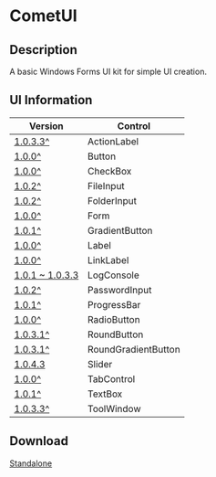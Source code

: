 # CometUI
## Description
A basic Windows Forms UI kit for simple UI creation.

## UI Information
| Version                                                                                     | Control             |
|---------------------------------------------------------------------------------------------|---------------------|
| [1.0.3.3^](https://github.com/Lexz-08/CometUI/releases/download/1.0.3.3/CometUI.dll)        | ActionLabel         |
| [1.0.0^](https://github.com/Lexz-08/CometUI/releases/download/1.0.0/CometUI.dll)            | Button              |
| [1.0.0^](https://github.com/Lexz-08/CometUI/releases/download/1.0.0/CometUI.dll)            | CheckBox            |
| [1.0.2^](https://github.com/Lexz-08/CometUI/releases/download/1.0.2/CometUI.dll)            | FileInput           |
| [1.0.2^](https://github.com/Lexz-08/CometUI/releases/download/1.0.2/CometUI.dll)            | FolderInput         |
| [1.0.0^](https://github.com/Lexz-08/CometUI/releases/download/1.0.0/CometUI.dll)            | Form                |
| [1.0.1^](https://github.com/Lexz-08/CometUI/releases/download/1.0.1/CometUI.dll)            | GradientButton      |
| [1.0.0^](https://github.com/Lexz-08/CometUI/releases/download/1.0.0/CometUI.dll)            | Label               |
| [1.0.0^](https://github.com/Lexz-08/CometUI/releases/download/1.0.0/CometUI.dll)            | LinkLabel           |
| [1.0.1 ~ 1.0.3.3](https://github.com/Lexz-08/CometUI/releases/download/1.0.3.3/CometUI.dll) | LogConsole          |
| [1.0.2^](https://github.com/Lexz-08/CometUI/releases/download/1.0.2/CometUI.dll)            | PasswordInput       |
| [1.0.1^](https://github.com/Lexz-08/CometUI/releases/download/1.0.1/CometUI.dll)            | ProgressBar         |
| [1.0.0^](https://github.com/Lexz-08/CometUI/releases/download/1.0.0/CometUI.dll)            | RadioButton         |
| [1.0.3.1^](https://github.com/Lexz-08/CometUI/releases/download/1.0.3.1/CometUI.dll)        | RoundButton         |
| [1.0.3.1^](https://github.com/Lexz-08/CometUI/releases/download/1.0.3.1/CometUI.dll)        | RoundGradientButton |
| [1.0.4.3](https://github.com/Lexz-08/CometUI/releases/download/1.0.4.3/CometUI.dll)         | Slider              |
| [1.0.0^](https://github.com/Lexz-08/CometUI/releases/download/1.0.0/CometUI.dll)            | TabControl          |
| [1.0.1^](https://github.com/Lexz-08/CometUI/releases/download/1.0.1/CometUI.dll)            | TextBox             |
| [1.0.3.3^](https://github.com/Lexz-08/CometUI/releases/download/1.0.3.3/CometUI.dll)        | ToolWindow          |

## Download
[Standalone](https://github.com/Lexz-08/CometUI/releases/latest/download/CometUI.dll)
